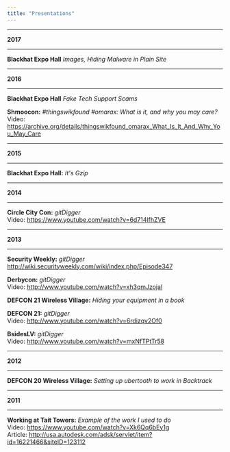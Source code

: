 ```yaml
---
title: "Presentations"
---
```

* * *
**2017**
* * *
**Blackhat Expo Hall** *Images, Hiding Malware in Plain Site*

* * *
**2016**
* * *
**Blackhat Expo Hall** *Fake Tech Support Scams*

**Shmoocon:** *#thingswikfound #omarax: What is it, and why you may care?*<br>
Video: https://archive.org/details/thingswikfound_omarax_What_Is_It_And_Why_You_May_Care

* * *
**2015**
* * *
**Blackhat Expo Hall:** *It's Gzip*

* * *
**2014**
* * *

**Circle City Con:** *gitDigger*<br>
Video: https://www.youtube.com/watch?v=6d714lfhZVE
* * *
**2013**
* * *
**Security Weekly:** *gitDigger*<br>
http://wiki.securityweekly.com/wiki/index.php/Episode347

**Derbycon:** *gitDigger*<br>
Video: http://www.youtube.com/watch?v=xh3qmJzojaI

**DEFCON 21 Wireless Village:** *Hiding your equipment in a book*<br>

**DEFCON 21:** *gitDigger*<br>
Video: http://www.youtube.com/watch?v=6rdizqv2Of0

**BsidesLV:** *gitDigger*<br>
Video: http://www.youtube.com/watch?v=mxNfTPtTr58

* * *
**2012**
* * *
**DEFCON 20 Wireless Village:** *Setting up ubertooth to work in Backtrack*<br>

***
**2011**
***
**Working at Tait Towers:** *Example of the work I used to do*<br>
Video: https://www.youtube.com/watch?v=Xk6Qq6bEy1g<br>
Article: http://usa.autodesk.com/adsk/servlet/item?id=16221466&siteID=123112

